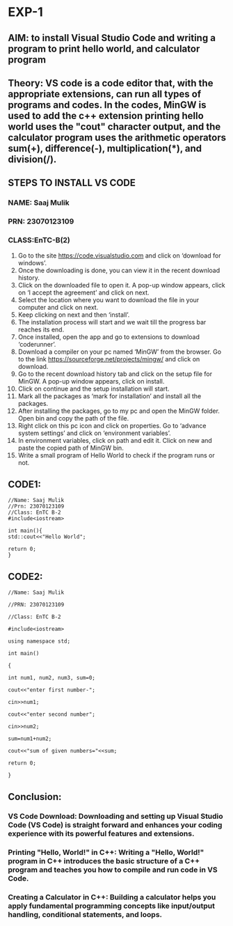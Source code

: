 # EXP-1
## AIM: to install Visual Studio Code and writing a program to print hello world, and calculator program

## Theory: VS code is a code editor that, with the appropriate extensions, can run all types of programs and codes. In the codes, MinGW is used to add the c++ extension printing hello world uses the "cout" character output, and the calculator program uses the arithmetic operators sum(+), difference(-), multiplication(*), and division(/).

## STEPS TO INSTALL VS CODE 
### NAME: Saaj Mulik 
### PRN: 23070123109 
### CLASS:EnTC-B(2) 
1. Go to the site https://code.visualstudio.com and click on ‘download for windows’.
2. Once the downloading is done, you can view it in the recent download history.
3. Click on the downloaded file to open it. A pop-up window appears, click on ‘I accept the agreement’ and click on next.
4. Select the location where you want to download the file in your computer and click on next.
5. Keep clicking on next and then ‘install’.
6. The installation process will start and we wait till the progress bar reaches its end.
7. Once installed, open the app and go to extensions to download ‘coderunner’.
8. Download a compiler on your pc named ‘MinGW’ from the browser. Go to the link https://sourceforge.net/projects/mingw/ and click on download.
9. Go to the recent download history tab and click on the setup file for MinGW. A pop-up window appears, click on install.
10. Click on continue and the setup installation will start.
11. Mark all the packages as ‘mark for installation’ and install all the packages.
12. After installing the packages, go to my pc and open the MinGW folder. Open bin and copy the path of the file.
13. Right click on this pc icon and click on properties. Go to ‘advance system settings’ and click on ‘environment variables’.
14. In environment variables, click on path and edit it. Click on new and paste the copied path of MinGW bin.
15. Write a small program of Hello World to check if the program runs or not.

## CODE1:

```
//Name: Saaj Mulik
//Prn: 23070123109
//Class: EnTC B-2
#include<iostream>

int main(){
std::cout<<"Hello World";

return 0;
}
```

## CODE2:

```
//Name: Saaj Mulik

//PRN: 23070123109

//Class: EnTC B-2

#include<iostream>

using namespace std;

int main()

{

int num1, num2, num3, sum=0;

cout<<"enter first number-";

cin>>num1;

cout<<"enter second number";

cin>>num2;

sum=num1+num2;

cout<<"sum of given numbers="<<sum;

return 0;

}
```

## Conclusion:

### VS Code Download: Downloading and setting up Visual Studio Code (VS Code) is straight forward and enhances your coding experience with its powerful features and extensions.

### Printing "Hello, World!" in C++: Writing a "Hello, World!" program in C++ introduces the basic structure of a C++ program and teaches you how to compile and run code in VS Code.

### Creating a Calculator in C++: Building a calculator helps you apply fundamental programming concepts like input/output handling, conditional statements, and loops.
